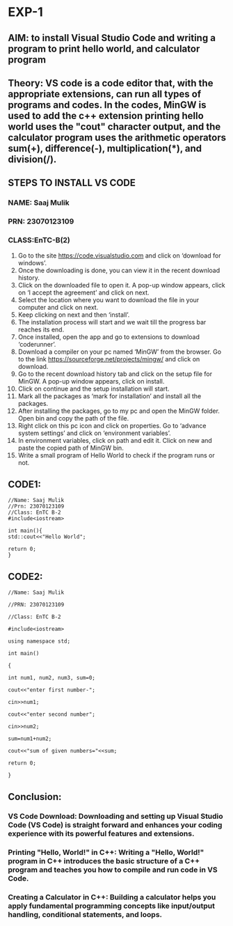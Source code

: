 # EXP-1
## AIM: to install Visual Studio Code and writing a program to print hello world, and calculator program

## Theory: VS code is a code editor that, with the appropriate extensions, can run all types of programs and codes. In the codes, MinGW is used to add the c++ extension printing hello world uses the "cout" character output, and the calculator program uses the arithmetic operators sum(+), difference(-), multiplication(*), and division(/).

## STEPS TO INSTALL VS CODE 
### NAME: Saaj Mulik 
### PRN: 23070123109 
### CLASS:EnTC-B(2) 
1. Go to the site https://code.visualstudio.com and click on ‘download for windows’.
2. Once the downloading is done, you can view it in the recent download history.
3. Click on the downloaded file to open it. A pop-up window appears, click on ‘I accept the agreement’ and click on next.
4. Select the location where you want to download the file in your computer and click on next.
5. Keep clicking on next and then ‘install’.
6. The installation process will start and we wait till the progress bar reaches its end.
7. Once installed, open the app and go to extensions to download ‘coderunner’.
8. Download a compiler on your pc named ‘MinGW’ from the browser. Go to the link https://sourceforge.net/projects/mingw/ and click on download.
9. Go to the recent download history tab and click on the setup file for MinGW. A pop-up window appears, click on install.
10. Click on continue and the setup installation will start.
11. Mark all the packages as ‘mark for installation’ and install all the packages.
12. After installing the packages, go to my pc and open the MinGW folder. Open bin and copy the path of the file.
13. Right click on this pc icon and click on properties. Go to ‘advance system settings’ and click on ‘environment variables’.
14. In environment variables, click on path and edit it. Click on new and paste the copied path of MinGW bin.
15. Write a small program of Hello World to check if the program runs or not.

## CODE1:

```
//Name: Saaj Mulik
//Prn: 23070123109
//Class: EnTC B-2
#include<iostream>

int main(){
std::cout<<"Hello World";

return 0;
}
```

## CODE2:

```
//Name: Saaj Mulik

//PRN: 23070123109

//Class: EnTC B-2

#include<iostream>

using namespace std;

int main()

{

int num1, num2, num3, sum=0;

cout<<"enter first number-";

cin>>num1;

cout<<"enter second number";

cin>>num2;

sum=num1+num2;

cout<<"sum of given numbers="<<sum;

return 0;

}
```

## Conclusion:

### VS Code Download: Downloading and setting up Visual Studio Code (VS Code) is straight forward and enhances your coding experience with its powerful features and extensions.

### Printing "Hello, World!" in C++: Writing a "Hello, World!" program in C++ introduces the basic structure of a C++ program and teaches you how to compile and run code in VS Code.

### Creating a Calculator in C++: Building a calculator helps you apply fundamental programming concepts like input/output handling, conditional statements, and loops.
